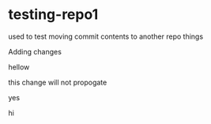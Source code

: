 # testing-repo1
used to test moving commit contents to another repo
things

Adding changes


hellow


this change will not propogate

yes


hi

